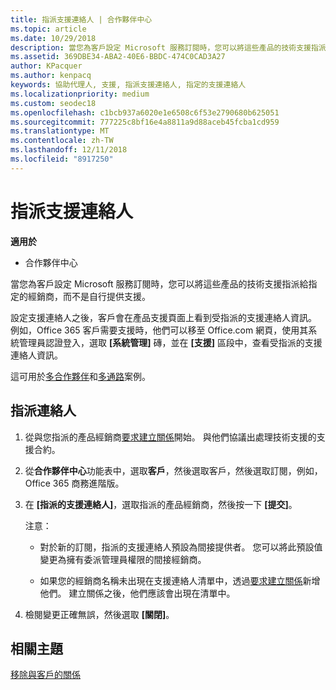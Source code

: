 ```yaml
---
title: 指派支援連絡人 | 合作夥伴中心
ms.topic: article
ms.date: 10/29/2018
description: 當您為客戶設定 Microsoft 服務訂閱時，您可以將這些產品的技術支援指派給指定的經銷商，而不是自行提供支援。
ms.assetid: 369DBE34-ABA2-40E6-BBDC-474C0CAD3A27
author: KPacquer
ms.author: kenpacq
keywords: 協助代理人, 支援, 指派支援連絡人, 指定的支援連絡人
ms.localizationpriority: medium
ms.custom: seodec18
ms.openlocfilehash: c1bcb937a6020e1e6508c6f53e2790680b625051
ms.sourcegitcommit: 777225c8bf16e4a8811a9d88aceb45fcba1cd959
ms.translationtype: MT
ms.contentlocale: zh-TW
ms.lasthandoff: 12/11/2018
ms.locfileid: "8917250"
---
```

# <a name="assign-support-contacts"></a>指派支援連絡人

**適用於**

-  合作夥伴中心

當您為客戶設定 Microsoft 服務訂閱時，您可以將這些產品的技術支援指派給指定的經銷商，而不是自行提供支援。

設定支援連絡人之後，客戶會在產品支援頁面上看到受指派的支援連絡人資訊。 例如，Office 365 客戶需要支援時，他們可以移至 Office.com 網頁，使用其系統管理員認證登入，選取 **\[系統管理\]** 磚，並在 **\[支援\]** 區段中，查看受指派的支援連絡人資訊。

這可用於[多合作夥伴](multipartner.md)和[多通路](multichannel.md)案例。 

<a href="" id="assigncontacts"></a>
## <a name="assign-contacts"></a>指派連絡人

1.  從與您指派的產品經銷商[要求建立關係](request-a-relationship-with-a-customer.md)開始。 與他們協議出處理技術支援的支援合約。

2.  從**合作夥伴中心**功能表中，選取**客戶**，然後選取客戶，然後選取訂閱，例如，Office 365 商務進階版。

3.  在 **\[指派的支援連絡人\]**，選取指派的產品經銷商，然後按一下 **\[提交\]**。 

    注意： 
    
    *  對於新的訂閱，指派的支援連絡人預設為間接提供者。 您可以將此預設值變更為擁有委派管理員權限的間接經銷商。
    
    *  如果您的經銷商名稱未出現在支援連絡人清單中，透過[要求建立關係](request-a-relationship-with-a-customer.md)新增他們。 建立關係之後，他們應該會出現在清單中。  

4.  檢閱變更正確無誤，然後選取 **\[關閉\]**。

## <a name="related-topics"></a>相關主題

[移除與客戶的關係](remove-a-relationship.md)